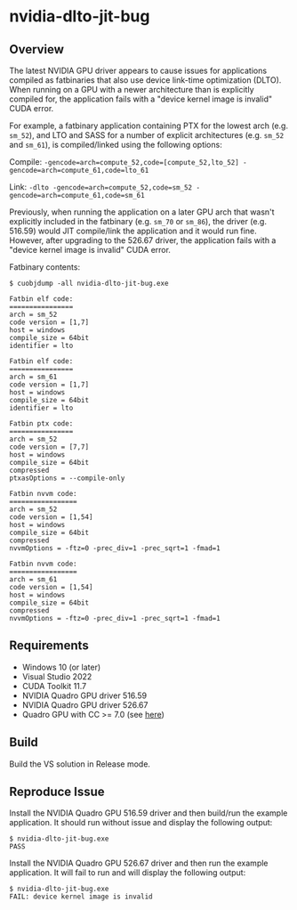 # nvidia-dlto-jit-bug

## Overview

The latest NVIDIA GPU driver appears to cause issues for applications compiled as fatbinaries that
also use device link-time optimization (DLTO). When running on a GPU with a newer architecture than
is explicitly compiled for, the application fails with a "device kernel image is invalid" CUDA
error.

For example, a fatbinary application containing PTX for the lowest arch (e.g. `sm_52`), and LTO and
SASS for a number of explicit architectures (e.g. `sm_52` and `sm_61`), is compiled/linked using the
following options:

Compile: `-gencode=arch=compute_52,code=[compute_52,lto_52] -gencode=arch=compute_61,code=lto_61`

Link: `-dlto -gencode=arch=compute_52,code=sm_52 -gencode=arch=compute_61,code=sm_61`

Previously, when running the application on a later GPU arch that wasn't explicitly included in the
fatbinary (e.g. `sm_70` or `sm_86`), the driver (e.g. 516.59) would JIT compile/link the application
and it would run fine. However, after upgrading to the 526.67 driver, the application fails with a
"device kernel image is invalid" CUDA error.

Fatbinary contents:

```
$ cuobjdump -all nvidia-dlto-jit-bug.exe

Fatbin elf code:
================
arch = sm_52
code version = [1,7]
host = windows
compile_size = 64bit
identifier = lto

Fatbin elf code:
================
arch = sm_61
code version = [1,7]
host = windows
compile_size = 64bit
identifier = lto

Fatbin ptx code:
================
arch = sm_52
code version = [7,7]
host = windows
compile_size = 64bit
compressed
ptxasOptions = --compile-only

Fatbin nvvm code:
=================
arch = sm_52
code version = [1,54]
host = windows
compile_size = 64bit
compressed
nvvmOptions = -ftz=0 -prec_div=1 -prec_sqrt=1 -fmad=1

Fatbin nvvm code:
=================
arch = sm_61
code version = [1,54]
host = windows
compile_size = 64bit
compressed
nvvmOptions = -ftz=0 -prec_div=1 -prec_sqrt=1 -fmad=1
```

## Requirements

* Windows 10 (or later)
* Visual Studio 2022
* CUDA Toolkit 11.7
* NVIDIA Quadro GPU driver 516.59
* NVIDIA Quadro GPU driver 526.67
* Quadro GPU with CC >= 7.0 (see [here](https://en.wikipedia.org/wiki/CUDA#GPUs_supported))

## Build

Build the VS solution in Release mode.

## Reproduce Issue

Install the NVIDIA Quadro GPU 516.59 driver and then build/run the example application. It should
run without issue and display the following output:

```
$ nvidia-dlto-jit-bug.exe
PASS
```

Install the NVIDIA Quadro GPU 526.67 driver and then run the example application. It will fail to
run and will display the following output:

```
$ nvidia-dlto-jit-bug.exe
FAIL: device kernel image is invalid
```

